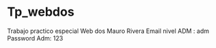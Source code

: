 # Tp_webdos
Trabajo practico especial Web dos Mauro Rivera
Email nivel ADM : adm 
Password Adm: 123
